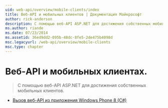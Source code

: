 ```yaml
---
uid: web-api/overview/mobile-clients/index
title: Веб-API и мобильных клиентов | Документация Майкрософт
author: rick-anderson
description: С помощью веб-API ASP.NET для достижения собственных мобильных клиентов.
ms.author: riande
ms.date: 07/23/2014
ms.assetid: 36ed9dd2-095b-48dc-8fe5-2de475b4098d
msc.legacyurl: /web-api/overview/mobile-clients
msc.type: chapter
---
```

<a name="web-api-and-mobile-clients"></a>Веб-API и мобильных клиентах.
====================
> С помощью веб-API ASP.NET для достижения собственных мобильных клиентов.


- [Вызов веб-API из приложения Windows Phone 8 (C#)](calling-web-api-from-a-windows-phone-8-application.md)
